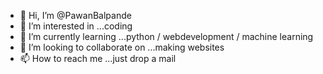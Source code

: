 - 👋 Hi, I’m @PawanBalpande
- 👀 I’m interested in ...coding
- 🌱 I’m currently learning ...python / webdevelopment / machine learning
- 💞️ I’m looking to collaborate on ...making websites
- 📫 How to reach me ...just drop a mail

<!---
PawanBalpande/PawanBalpande is a ✨ special ✨ repository because its `README.md` (this file) appears on your GitHub profile.
You can click the Preview link to take a look at your changes.
--->
